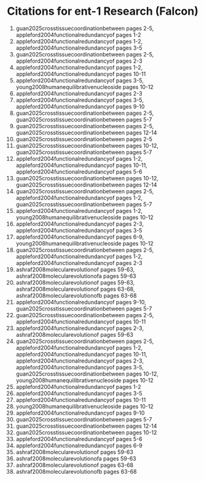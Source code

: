 # Citations for ent-1 Research (Falcon)

1. guan2025crosstissuecoordinationbetween pages 2-5, appleford2004functionalredundancyof pages 1-2
2. appleford2004functionalredundancyof pages 1-2, appleford2004functionalredundancyof pages 3-5
3. guan2025crosstissuecoordinationbetween pages 2-5, appleford2004functionalredundancyof pages 2-3
4. appleford2004functionalredundancyof pages 1-2, appleford2004functionalredundancyof pages 10-11
5. appleford2004functionalredundancyof pages 3-5, young2008humanequilibrativenucleoside pages 10-12
6. appleford2004functionalredundancyof pages 2-3
7. appleford2004functionalredundancyof pages 3-5, appleford2004functionalredundancyof pages 9-10
8. guan2025crosstissuecoordinationbetween pages 2-5, guan2025crosstissuecoordinationbetween pages 5-7
9. guan2025crosstissuecoordinationbetween pages 2-5, guan2025crosstissuecoordinationbetween pages 12-14
10. guan2025crosstissuecoordinationbetween pages 2-5
11. guan2025crosstissuecoordinationbetween pages 10-12, guan2025crosstissuecoordinationbetween pages 5-7
12. appleford2004functionalredundancyof pages 1-2, appleford2004functionalredundancyof pages 10-11, appleford2004functionalredundancyof pages 5-6
13. guan2025crosstissuecoordinationbetween pages 10-12, guan2025crosstissuecoordinationbetween pages 12-14
14. guan2025crosstissuecoordinationbetween pages 2-5, appleford2004functionalredundancyof pages 1-2, guan2025crosstissuecoordinationbetween pages 5-7
15. appleford2004functionalredundancyof pages 1-2, young2008humanequilibrativenucleoside pages 10-12
16. appleford2004functionalredundancyof pages 2-3, appleford2004functionalredundancyof pages 3-5
17. appleford2004functionalredundancyof pages 6-9, young2008humanequilibrativenucleoside pages 10-12
18. guan2025crosstissuecoordinationbetween pages 2-5, appleford2004functionalredundancyof pages 1-2, appleford2004functionalredundancyof pages 2-3
19. ashraf2008molecularevolutionof pages 59-63, ashraf2008molecularevolutionofa pages 59-63
20. ashraf2008molecularevolutionof pages 59-63, ashraf2008molecularevolutionof pages 63-68, ashraf2008molecularevolutionofb pages 63-68
21. appleford2004functionalredundancyof pages 9-10, guan2025crosstissuecoordinationbetween pages 5-7
22. guan2025crosstissuecoordinationbetween pages 2-5, appleford2004functionalredundancyof pages 10-11
23. appleford2004functionalredundancyof pages 2-3, ashraf2008molecularevolutionof pages 59-63
24. guan2025crosstissuecoordinationbetween pages 2-5, appleford2004functionalredundancyof pages 1-2, appleford2004functionalredundancyof pages 10-11, appleford2004functionalredundancyof pages 2-3, appleford2004functionalredundancyof pages 3-5, guan2025crosstissuecoordinationbetween pages 10-12, young2008humanequilibrativenucleoside pages 10-12
25. appleford2004functionalredundancyof pages 1-2
26. appleford2004functionalredundancyof pages 3-5
27. appleford2004functionalredundancyof pages 10-11
28. young2008humanequilibrativenucleoside pages 10-12
29. appleford2004functionalredundancyof pages 9-10
30. guan2025crosstissuecoordinationbetween pages 5-7
31. guan2025crosstissuecoordinationbetween pages 12-14
32. guan2025crosstissuecoordinationbetween pages 10-12
33. appleford2004functionalredundancyof pages 5-6
34. appleford2004functionalredundancyof pages 6-9
35. ashraf2008molecularevolutionof pages 59-63
36. ashraf2008molecularevolutionofa pages 59-63
37. ashraf2008molecularevolutionof pages 63-68
38. ashraf2008molecularevolutionofb pages 63-68
